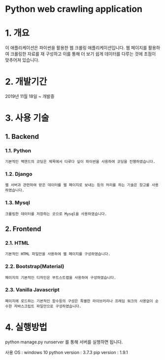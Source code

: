 # Python web crawling application

# 1. 개요
이 애플리케이션은 파이썬을 활용한 웹 크롤링 애플리케이션입니다. 웹 페이지를 활용하여 크롤링한 자료를 재 구성하고 이를 통해 더 보기 쉽게 데이터를 다루는 것에 초점이 맞추어져 있습니다.

# 2. 개발기간
2019년 11월 18일 ~ 개발중

# 3. 사용 기술

## 1. Backend

### 1.1. Python 
    기본적인 백엔드의 코딩은 제목에서 다루다 싶이 파이썬을 사용하여 코딩을 진행하였습니다.
### 1.2. Django
    웹 서버과 관련하여 받은 데이터를 웹 페이지로 보내는 등의 처리를 하는 기술은 장고를 사용하였습니다.
### 1.3. Mysql
    크롤링한 데이터를 저장하는 곳으로 Mysql을 사용하였습니다.

## 2. Frontend

### 2.1. HTML
    기본적인 HTML 파일만을 사용하여 웹 페이지를 구성하였습니다.
### 2.2. Bootstrap(Material)
    페이지의 기본적인 디자인은 부트스트랩을 사용하여 구성하였습니다.
### 2.3. Vanilla Javascript
    페이지에 로드하는 기본적인 함수등의 구성은 특별한 라이브러리나 프레임 워크의 사용없이 순수한 자바스크립트 파일만으로 구성하였습니다.

# 4. 실행방법

python manage.py runserver 를 통해 서버를 실행하면 됩니다.

사용 OS : windows 10
python version : 3.7.3
pip version : 1.9.1